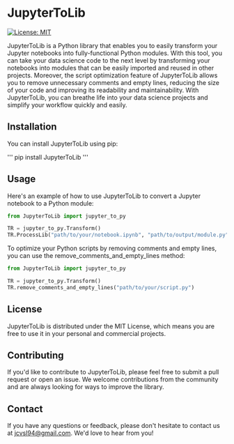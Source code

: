 # JupyterToLib

[![License: MIT](https://img.shields.io/badge/License-MIT-yellow.svg)](https://opensource.org/licenses/MIT)

JupyterToLib is a Python library that enables you to easily transform your Jupyter notebooks into fully-functional Python modules. With this tool, you can take your data science code to the next level by transforming your notebooks into modules that can be easily imported and reused in other projects. Moreover, the script optimization feature of JupyterToLib allows you to remove unnecessary comments and empty lines, reducing the size of your code and improving its readability and maintainability. With JupyterToLib, you can breathe life into your data science projects and simplify your workflow quickly and easily.

## Installation

You can install JupyterToLib using pip:

''' pip install JupyterToLib '''


## Usage

Here's an example of how to use JupyterToLib to convert a Jupyter notebook to a Python module:

```python
from JupyterToLib import jupyter_to_py

TR = jupyter_to_py.Transform()
TR.ProcessLib("path/to/your/notebook.ipynb", "path/to/output/module.py")
```

To optimize your Python scripts by removing comments and empty lines, you can use the remove_comments_and_empty_lines method:

```python
from JupyterToLib import jupyter_to_py

TR = jupyter_to_py.Transform()
TR.remove_comments_and_empty_lines("path/to/your/script.py")
```

## License
JupyterToLib is distributed under the MIT License, which means you are free to use it in your personal and commercial projects.

## Contributing
If you'd like to contribute to JupyterToLib, please feel free to submit a pull request or open an issue. We welcome contributions from the community and are always looking for ways to improve the library.

## Contact
If you have any questions or feedback, please don't hesitate to contact us at jcvsl94@gmail.com. We'd love to hear from you!
